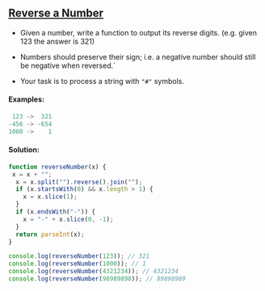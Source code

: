 ## [Reverse a Number](https://www.codewars.com/kata/555bfd6f9f9f52680f0000c5) 

- Given a number, write a function to output its reverse digits. (e.g. given 123 the answer is 321)

- Numbers should preserve their sign; i.e. a negative number should still be negative when reversed.`

- Your task is to process a string with `"#"` symbols.

#### Examples:
```js
 123 ->  321
-456 -> -654
1000 ->    1
```

#### Solution:

```js
function reverseNumber(x) {
 x = x + "";
  x = x.split("").reverse().join("");
  if (x.startsWith(0) && x.length > 1) {
    x = x.slice(1);
  }
  if (x.endsWith("-")) {
    x = "-" + x.slice(0, -1);
  }
  return parseInt(x);
}

console.log(reverseNumber(123)); // 321
console.log(reverseNumber(1000)); // 1
console.log(reverseNumber(4321234)); // 4321234
console.log(reverseNumber(98989898)); // 89898989
```
